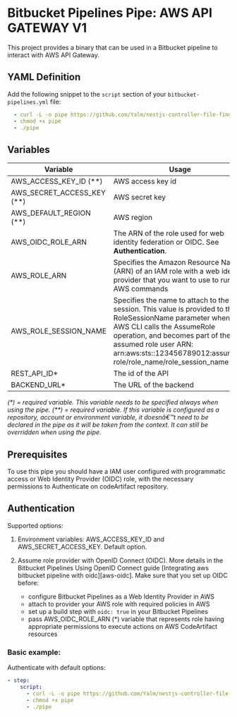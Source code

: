 # Bitbucket Pipelines Pipe: AWS API GATEWAY V1

This project provides a binary that can be used in a Bitbucket pipeline to interact with AWS API Gateway.


## YAML Definition

Add the following snippet to the `script` section of your `bitbucket-pipelines.yml` file:

```yaml
  - curl -L -o pipe https://github.com/Yalm/nestjs-controller-file-finder/releases/download/v0.0.1/pipe
  - chmod +x pipe
  - ./pipe
```

## Variables

| Variable                         | Usage                                                                                                                                                                                                                                                                        |
| -------------------------------- | ---------------------------------------------------------------------------------------------------------------------------------------------------------------------------------------------------------------------------------------------------------------------------- |
| AWS_ACCESS_KEY_ID (\*\*)         | AWS access key id                                                                                                                                                                                                                                                            |
| AWS_SECRET_ACCESS_KEY (\*\*)     | AWS secret key                                                                                                                                                                                                                                                               |
| AWS_DEFAULT_REGION (\*\*)        | AWS region                                                                                                                                                                                                                                                                   |
| AWS_OIDC_ROLE_ARN                | The ARN of the role used for web identity federation or OIDC. See **Authentication**.                                                                                                                                                                                        |
| AWS_ROLE_ARN                     | Specifies the Amazon Resource Name (ARN) of an IAM role with a web identity provider that you want to use to run the AWS commands                                                                                                                                            |
| AWS_ROLE_SESSION_NAME            | Specifies the name to attach to the role session. This value is provided to the RoleSessionName parameter when the AWS CLI calls the AssumeRole operation, and becomes part of the assumed role user ARN: arn:aws:sts::123456789012:assumed-role/role_name/role_session_name |
| REST_API_ID\*| The id of the API 
| BACKEND_URL\* | The URL of the backend

_(\*) = required variable. This variable needs to be specified always when using the pipe._
_(\*\*) = required variable. If this variable is configured as a repository, account or environment variable, it doesnâ€™t need to be declared in the pipe as it will be taken from the context. It can still be overridden when using the pipe._

## Prerequisites

To use this pipe you should have a IAM user configured with programmatic access or Web Identity Provider (OIDC) role, with the necessary permissions to Authenticate on codeArtifact repository.

## Authentication

Supported options:

1. Environment variables: AWS_ACCESS_KEY_ID and AWS_SECRET_ACCESS_KEY. Default option.

2. Assume role provider with OpenID Connect (OIDC). More details in the Bitbucket Pipelines Using OpenID Connect guide [Integrating aws bitbucket pipeline with oidc][aws-oidc]. Make sure that you set up OIDC before:
   - configure Bitbucket Pipelines as a Web Identity Provider in AWS
   - attach to provider your AWS role with required policies in AWS
   - set up a build step with `oidc: true` in your Bitbucket Pipelines
   - pass AWS_OIDC_ROLE_ARN (\*) variable that represents role having appropriate permissions to execute actions on AWS CodeArtifact resources

### Basic example:

Authenticate with default options:

```yaml
- step:
    script:
      - curl -L -o pipe https://github.com/Yalm/nestjs-controller-file-finder/releases/download/0.0.1/pipe
      - chmod +x pipe
      - ./pipe
```